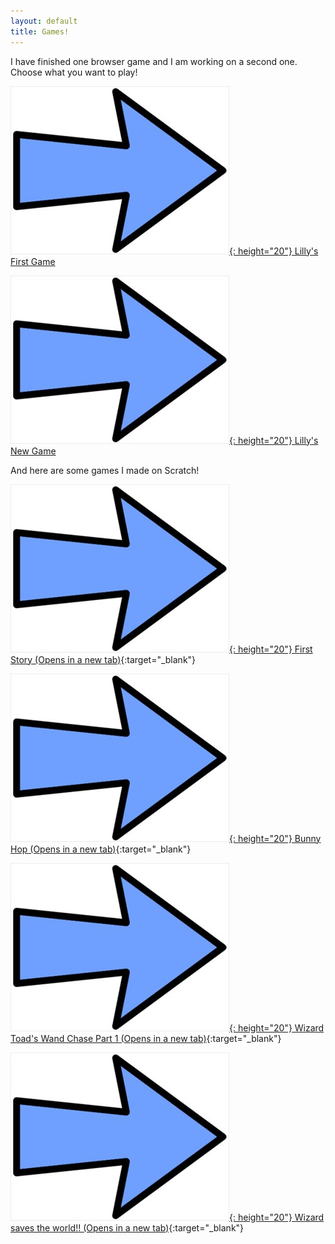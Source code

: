 ```yaml
---
layout: default
title: Games!
---
```


I have finished one browser game and I am working on a second one. Choose what you want to play!

[![Choice1:](/game/images/Arrow.jpg){: height="20"} Lilly's First Game](start.html)

[![Choice2:](/game/images/Arrow.jpg){: height="20"} Lilly's New Game](/adventure/)

And here are some games I made on Scratch!


[![Scratch Game 1:](/game/images/Arrow.jpg){: height="20"} First Story (Opens in a new tab)](https://scratch.mit.edu/projects/415632891/fullscreen/){:target="_blank"} 

[![Scratch Game 2:](/game/images/Arrow.jpg){: height="20"}  Bunny Hop (Opens in a new tab)](https://scratch.mit.edu/projects/429770379/fullscreen/){:target="_blank"} 

[![Scratch Game 3:](/game/images/Arrow.jpg){: height="20"} Wizard Toad's Wand Chase Part 1 (Opens in a new tab)](https://scratch.mit.edu/projects/429824589/fullscreen/){:target="_blank"} 

[![Scratch Game 4:](/game/images/Arrow.jpg){: height="20"} Wizard saves the world!! (Opens in a new tab)](https://scratch.mit.edu/projects/467692029/fullscreen/){:target="_blank"} 


